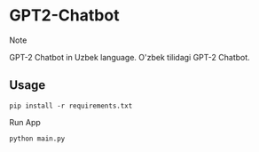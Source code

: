 # GPT2-Chatbot
> [!NOTE]
> GPT-2 Chatbot in Uzbek language.
> O'zbek tilidagi GPT-2 Chatbot.

## Usage
```
pip install -r requirements.txt
```
Run App
```
python main.py
```
